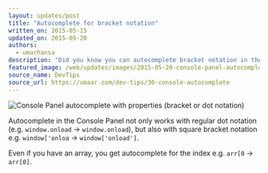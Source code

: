 ```yaml
---
layout: updates/post
title: "Autocomplete for bracket notation"
written_on: 2015-05-15
updated_on: 2015-05-20
authors:
  - umarhansa
description: "Did you know you can autocomplete bracket notation in the Sources panel?"
featured_image: /web/updates/images/2015-05-20-console-panel-autocomplete-with-properties-bracket-or-dot-notation/console-autocomplete.gif
source_name: DevTips
source_url: https://umaar.com/dev-tips/30-console-autocomplete
---
```

<img src="/web/updates/images/2015-05-20-console-panel-autocomplete-with-properties-bracket-or-dot-notation/console-autocomplete.gif" alt="Console Panel autocomplete with properties (bracket or dot notation)">

Autocomplete in the Console Panel not only works with regular dot notation (e.g. <code>window.onload</code> → <code>window.onload</code>), but also with square bracket notation e.g. <code>window['onloa</code> → <code>window['onload']</code>.

Even if you have an array, you get autocomplete for the index e.g. <code>arr[0</code> → <code>arr[0]</code>.
